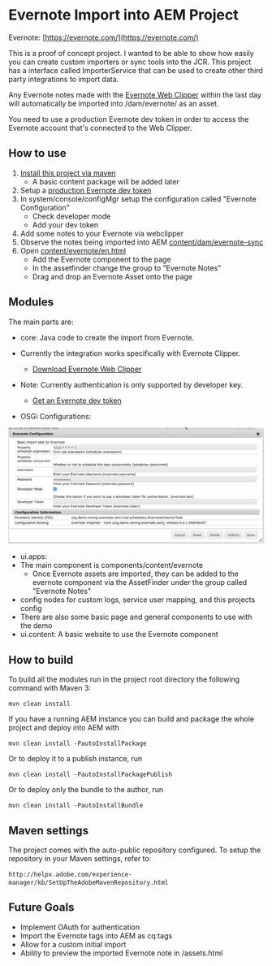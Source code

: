 # Evernote Import into AEM Project

Evernote: [https://evernote.com/](https://evernote.com/)

This is a proof of concept project. I wanted to be able to show how easily you can create custom importers or sync tools into the JCR. This project has a interface called ImporterService that can be used to create other third party integrations to import data.

Any Evernote notes made with the [Evernote Web Clipper](https://evernote.com/webclipper/) within the last day will automatically be imported into /dam/evernote/<guid of the note> as an asset.

You need to use a production Evernote dev token in order to access the Evernote account that's connected to the Web Clipper.

## How to use
1. [Install this project via maven](README.md#how-to-build)
   * A basic content package will be added later
2. Setup a [production Evernote dev token](https://dev.evernote.com/doc/articles/dev_tokens.php)
3. In system/console/configMgr setup the configuration called "Evernote Configuration"
   * Check developer mode
   * Add your dev token
4. Add some notes to your Evernote via webclipper
5. Observe the notes being imported into AEM [content/dam/evernote-sync](http://localhost:4502/assets.html/content/dam/evernote-sync)
6. Open [content/evernote/en.html](http://localhost:4502/editor.html/content/evernote/en.html)
   * Add the Evernote component to the page
   * In the assetfinder change the group to "Evernote Notes"
   * Drag and drop an Evernote Asset onto the page

## Modules

The main parts are:

* core: Java code to create the import from Evernote. 

 * Currently the integration works specifically with Evernote Clipper. 

     * [Download Evernote Web Clipper](https://evernote.com/webclipper/)
	
 * Note: Currently authentication is only supported by developer key.

	 * [Get an Evernote dev token](https://dev.evernote.com/doc/articles/dev_tokens.php)
 
 * OSGi Configurations:
 
 ![OSGi Configs](images/screenshot_configurations.png)

* ui.apps:
 * The main component is components/content/evernote
   * Once Evernote assets are imported, they can be added to the evernote component via the AssetFinder under the group called "Evernote Notes"
 * config nodes for custom logs, service user mapping, and this projects config
 * There are also some basic page and general components to use with the demo
* ui.content: A basic website to use the Evernote component

## How to build

To build all the modules run in the project root directory the following command with Maven 3:

    mvn clean install

If you have a running AEM instance you can build and package the whole project and deploy into AEM with  

    mvn clean install -PautoInstallPackage
    
Or to deploy it to a publish instance, run

    mvn clean install -PautoInstallPackagePublish
    
Or to deploy only the bundle to the author, run

    mvn clean install -PautoInstallBundle

## Maven settings

The project comes with the auto-public repository configured. To setup the repository in your Maven settings, refer to:

    http://helpx.adobe.com/experience-manager/kb/SetUpTheAdobeMavenRepository.html
   
## Future Goals
* Implement OAuth for authentication
* Import the Evernote tags into AEM as cq:tags
* Allow for a custom initial import
* Ability to preview the imported Evernote note in /assets.html
